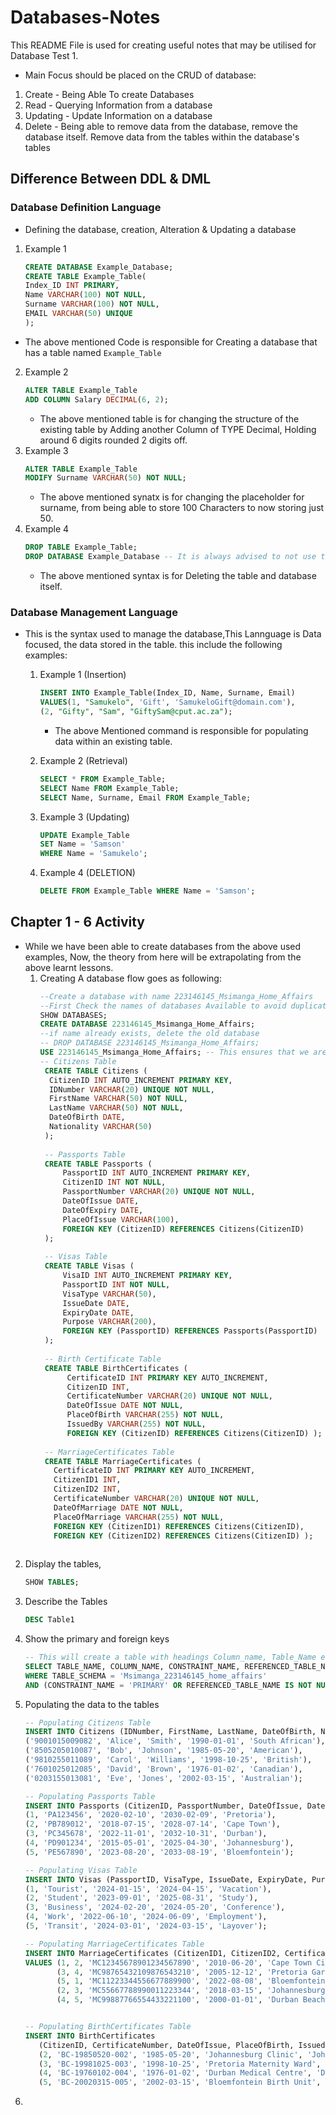 # Databases-Notes
This README File is used for creating useful notes that may be utilised for Database Test 1. 
- Main Focus should be placed on the CRUD of database:
1. Create - Being Able To create Databases
2. Read - Querying Information from a database
3. Updating - Update Information on a database
4. Delete - Being able to remove data from the database, remove the database itself. Remove data from the tables within the database's tables
## Difference Between DDL & DML
### Database Definition Language
   - Defining the database, creation, Alteration & Updating a database
   1. Example 1   
      ```SQL
      CREATE DATABASE Example_Database;
      CREATE TABLE Example_Table(
      Index_ID INT PRIMARY,
      Name VARCHAR(100) NOT NULL,
      Surname VARCHAR(100) NOT NULL,
      EMAIL VARCHAR(50) UNIQUE
      );
      ```
   - The above mentioned Code is responsible for Creating a database that has a table named `Example_Table`
   2. Example 2
      ```SQL
      ALTER TABLE Example_Table
      ADD COLUMN Salary DECIMAL(6, 2);
      ```
      - The above mentioned table is for changing the structure of the existing table by Adding another Column of TYPE Decimal, Holding around 6 digits rounded 2 digits off.
   3. Example 3
      ```SQL
      ALTER TABLE Example_Table
      MODIFY Surname VARCHAR(50) NOT NULL;
      ```
      - The above mentioned synatx is for changing the placeholder for surname, from being able to store 100 Characters to now storing just 50.
   4. Example 4
      ```SQL
      DROP TABLE Example_Table;
      DROP DATABASE Example_Database -- It is always advised to not use these lines unless really necessary.. Especially in Exam/ Test Cases...
      ```
      - The above mentioned syntax is for Deleting the table and database itself.

### Database Management Language 
- This is the syntax used to manage the database,This Lannguage is Data focused, the data stored in the table. this include the following examples:
  1. Example 1 (Insertion) 
     ```SQL
     INSERT INTO Example_Table(Index_ID, Name, Surname, Email)
     VALUES(1, "Samukelo", 'Gift', 'SamukeloGift@domain.com'),
     (2, "Gifty", "Sam", "GiftySam@cput.ac.za");
     ```
     - The above Mentioned command is responsible for populating data within an existing table.

  2. Example 2 (Retrieval)
     ```SQL
     SELECT * FROM Example_Table;
     SELECT Name FROM Example_Table;
     SELECT Name, Surname, Email FROM Example_Table;
     ```
  3. Example 3 (Updating)
     ```SQL
     UPDATE Example_Table
     SET Name = 'Samson'
     WHERE Name = 'Samukelo';
     ```
  4. Example 4 (DELETION)
     ```SQL
     DELETE FROM Example_Table WHERE Name = 'Samson';
     ```
       
## Chapter 1 - 6 Activity 
- While we have been able to create databases from the above used examples, Now, the theory from here will be extrapolating from the above learnt lessons.
  1. Creating A database flow goes as following:
     ```SQL
     --Create a database with name 223146145_Msimanga_Home_Affairs
     --First Check the names of databases Available to avoid duplication
     SHOW DATABASES;
     CREATE DATABASE 223146145_Msimanga_Home_Affairs;
     --if name already exists, delete the old database
     -- DROP DATABASE 223146145_Msimanga_Home_Affairs;
     USE 223146145_Msimanga_Home_Affairs; -- This ensures that we are using the recently created database with name 'Task1'
     -- Citizens Table
      CREATE TABLE Citizens (
       CitizenID INT AUTO_INCREMENT PRIMARY KEY,
       IDNumber VARCHAR(20) UNIQUE NOT NULL,
       FirstName VARCHAR(50) NOT NULL,
       LastName VARCHAR(50) NOT NULL,
       DateOfBirth DATE,
       Nationality VARCHAR(50)
      );
   
      -- Passports Table
      CREATE TABLE Passports (
          PassportID INT AUTO_INCREMENT PRIMARY KEY,
          CitizenID INT NOT NULL,
          PassportNumber VARCHAR(20) UNIQUE NOT NULL,
          DateOfIssue DATE,
          DateOfExpiry DATE,
          PlaceOfIssue VARCHAR(100),
          FOREIGN KEY (CitizenID) REFERENCES Citizens(CitizenID)
      );
      
      -- Visas Table
      CREATE TABLE Visas (
          VisaID INT AUTO_INCREMENT PRIMARY KEY,
          PassportID INT NOT NULL,
          VisaType VARCHAR(50),
          IssueDate DATE,
          ExpiryDate DATE,
          Purpose VARCHAR(200),
          FOREIGN KEY (PassportID) REFERENCES Passports(PassportID)
      );
      
      -- Birth Certificate Table
      CREATE TABLE BirthCertificates (
           CertificateID INT PRIMARY KEY AUTO_INCREMENT,
           CitizenID INT,
           CertificateNumber VARCHAR(20) UNIQUE NOT NULL,
           DateOfIssue DATE NOT NULL,
           PlaceOfBirth VARCHAR(255) NOT NULL,
           IssuedBy VARCHAR(255) NOT NULL,
           FOREIGN KEY (CitizenID) REFERENCES Citizens(CitizenID) );
      
      -- MarriageCertificates Table
      CREATE TABLE MarriageCertificates (
        CertificateID INT PRIMARY KEY AUTO_INCREMENT,
        CitizenID1 INT,
        CitizenID2 INT,
        CertificateNumber VARCHAR(20) UNIQUE NOT NULL,
        DateOfMarriage DATE NOT NULL,
        PlaceOfMarriage VARCHAR(255) NOT NULL,
        FOREIGN KEY (CitizenID1) REFERENCES Citizens(CitizenID),
        FOREIGN KEY (CitizenID2) REFERENCES Citizens(CitizenID) );
      
      ```
2. Display the tables,
   ```SQL
   SHOW TABLES;
   ```
3. Describe the Tables
   ```SQL
   DESC Table1
   ```
4. Show the primary and foreign keys
   ```SQL
   -- This will create a table with headings Column_name, Table_Name etc... under those columns will be the name of the table, column name of the foreign keys and the primary keys
   SELECT TABLE_NAME, COLUMN_NAME, CONSTRAINT_NAME, REFERENCED_TABLE_NAME, REFERENCED_COLUMN_NAME FROM INFORMATION_SCHEMA.KEY_COLUMN_USAGE
   WHERE TABLE_SCHEMA = 'Msimanga_223146145_home_affairs'
   AND (CONSTRAINT_NAME = 'PRIMARY' OR REFERENCED_TABLE_NAME IS NOT NULL);
   ```

5. Populating the data to the tables
   ```SQL
   -- Populating Citizens Table
   INSERT INTO Citizens (IDNumber, FirstName, LastName, DateOfBirth, Nationality) VALUES
   ('9001015009082', 'Alice', 'Smith', '1990-01-01', 'South African'),
   ('8505205010087', 'Bob', 'Johnson', '1985-05-20', 'American'),
   ('9810255011089', 'Carol', 'Williams', '1998-10-25', 'British'),
   ('7601025012085', 'David', 'Brown', '1976-01-02', 'Canadian'),
   ('0203155013081', 'Eve', 'Jones', '2002-03-15', 'Australian');
   
   -- Populating Passports Table
   INSERT INTO Passports (CitizenID, PassportNumber, DateOfIssue, DateOfExpiry, PlaceOfIssue) VALUES
   (1, 'PA123456', '2020-02-10', '2030-02-09', 'Pretoria'),
   (2, 'PB789012', '2018-07-15', '2028-07-14', 'Cape Town'),
   (3, 'PC345678', '2022-11-01', '2032-10-31', 'Durban'),
   (4, 'PD901234', '2015-05-01', '2025-04-30', 'Johannesburg'),
   (5, 'PE567890', '2023-08-20', '2033-08-19', 'Bloemfontein');
   
   -- Populating Visas Table
   INSERT INTO Visas (PassportID, VisaType, IssueDate, ExpiryDate, Purpose) VALUES
   (1, 'Tourist', '2024-01-15', '2024-04-15', 'Vacation'),
   (2, 'Student', '2023-09-01', '2025-08-31', 'Study'),
   (3, 'Business', '2024-02-20', '2024-05-20', 'Conference'),
   (4, 'Work', '2022-06-10', '2024-06-09', 'Employment'),
   (5, 'Transit', '2024-03-01', '2024-03-15', 'Layover');
   
   -- Populating MarriageCertificates Table
   INSERT INTO MarriageCertificates (CitizenID1, CitizenID2, CertificateNumber, DateOfMarriage, PlaceOfMarriage)
   VALUES (1, 2, 'MC12345678901234567890', '2010-06-20', 'Cape Town City Hall'),
          (3, 4, 'MC98765432109876543210', '2005-12-12', 'Pretoria Gardens'),
          (5, 1, 'MC11223344556677889900', '2022-08-08', 'Bloemfontein Church'),
          (2, 3, 'MC55667788990011223344', '2018-03-15', 'Johannesburg Hotel'),
          (4, 5, 'MC99887766554433221100', '2000-01-01', 'Durban Beach');

   
   -- Populating BirthCertificates Table
   INSERT INTO BirthCertificates
      (CitizenID, CertificateNumber, DateOfIssue, PlaceOfBirth, IssuedBy) VALUES (1, 'BC-19900105-001', '1990-01-05', 'Cape Town Hospital', 'Cape Town Home Affairs'),
      (2, 'BC-19850520-002', '1985-05-20', 'Johannesburg Clinic', 'Johannesburg Home Affairs'),
      (3, 'BC-19981025-003', '1998-10-25', 'Pretoria Maternity Ward', 'Pretoria Home Affairs'),
      (4, 'BC-19760102-004', '1976-01-02', 'Durban Medical Centre', 'Durban Home Affairs'),
      (5, 'BC-20020315-005', '2002-03-15', 'Bloemfontein Birth Unit', 'Bloemfontein Home Affairs');
   ```
6. 
